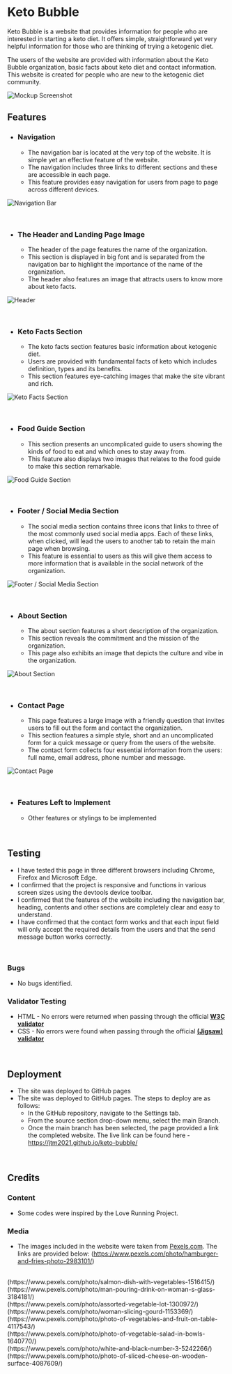 # Keto Bubble

Keto Bubble is a website that provides information for people who are interested in starting a keto diet. It offers simple, straightforward yet very helpful information for those who are thinking of trying a ketogenic diet.

The users of the website are provided with information about the Keto Bubble organization, basic facts about keto diet and contact information. This website is created for people who are new to the ketogenic diet community.

![Mockup Screenshot](images-readme/mockup-ss.jpg)

## Features ##

- ### Navigation ###
    - The navigation bar is located at the very top of the website. It is simple yet an effective feature of the website.
    - The navigation includes three links to different sections and these are accessible in each page.
    - This feature provides easy navigation for users from page to page across different devices.

![Navigation Bar](images-readme/navbar-ss.jpg)

<br>

- ### The Header and Landing Page Image ###
    - The header of the page features the name of the organization.
    - This section is displayed in big font and is separated from the navigation bar to highlight the importance of the name of the organization.    
    - The header also features an image that attracts users to know more about keto facts.

![Header](images-readme/header-ss.jpg)

<br>

- ### Keto Facts Section ###
    - The keto facts section features basic information about ketogenic diet.
    - Users are provided with fundamental facts of keto which includes definition, types and its benefits.
    - This section features eye-catching images that make the site vibrant and rich.

![Keto Facts Section](images-readme/main-content-ss.jpg)

<br>

- ### Food Guide Section ###
    - This section presents an uncomplicated guide to users showing the kinds of food to eat and which ones to stay away from.
    - This feature also displays two images that relates to the food guide to make this section remarkable.

![Food Guide Section](images-readme/food-guide-ss.jpg)

<br>

- ### Footer / Social Media Section ###
    - The social media section contains three icons that links to three of the most commonly used social media apps. Each of these links, when clicked, will lead the users to another tab to retain the main page when browsing.
    - This feature is essential to users as this will give them access to more information that is available in the social network of the organization.
 
![Footer / Social Media Section](images-readme/footer-ss.jpg)

<br>

- ### About Section ###
    - The about section features a short description of the organization.
    - This section reveals the commitment and the mission of the organization.
    - This page also exhibits an image that depicts the culture and vibe in the organization.

![About Section](images-readme/about-us-ss.jpg)

<br>

- ### Contact Page ###
    - This page features a large image with a friendly question that invites users to fill out the form and contact the organization.
    - This section features a simple style, short and an uncomplicated form for a quick message or query from the users of the website.
    - The contact form collects four essential information from the users: full name, email address, phone number and message. 
 
![Contact Page](images-readme/contact-page-ss.jpg)

<br>

- ### Features Left to Implement ###
    - Other features or stylings to be implemented  

<br>

## Testing ##

- I have tested this page in three different browsers including Chrome, Firefox and Microsoft Edge.
- I confirmed that the project is responsive and functions in various screen sizes using the devtools device toolbar.
- I confirmed that the features of the website including the navigation bar, heading, contents and other sections are completely clear and easy to understand.
- I have confirmed that the contact form works and that each input field will only accept the required details from the users and that the send message button works correctly.

<br>

### Bugs ###
- No bugs identified.

### Validator Testing ###
- HTML - No errors were returned when passing through the official [**W3C validator**](https://validator.w3.org/#validate_by_input+with_options)
- CSS - No errors were found when passing through the official [**(Jigsaw) validator**](https://jigsaw.w3.org/css-validator/#validate_by_input)

<br>

## Deployment ##
- The site was deployed to GitHub pages
- The site was deployed to GitHub pages. The steps to deploy are as follows:
    - In the GitHub repository, navigate to the Settings tab.
    - From the source section drop-down menu, select the main Branch.
    - Once the main branch has been selected, the page provided a link the completed website. 
The live link can be found here - https://jtm2021.github.io/keto-bubble/

<br>

## Credits ##

### Content ###
- Some codes were inspired by the Love Running Project.

### Media ###

- The images included in the website were taken from [Pexels.com](https://www.pexels.com/). The links are provided below:
(https://www.pexels.com/photo/hamburger-and-fries-photo-2983101/)
<br>
(https://www.pexels.com/photo/salmon-dish-with-vegetables-1516415/)
<br>
(https://www.pexels.com/photo/man-pouring-drink-on-woman-s-glass-3184181/)
<br>
(https://www.pexels.com/photo/assorted-vegetable-lot-1300972/)
<br>
(https://www.pexels.com/photo/woman-slicing-gourd-1153369/)
<br>
(https://www.pexels.com/photo/photo-of-vegetables-and-fruit-on-table-4117543/)
<br>
(https://www.pexels.com/photo/photo-of-vegetable-salad-in-bowls-1640770/)
<br>
(https://www.pexels.com/photo/white-and-black-number-3-5242266/)
<br>
(https://www.pexels.com/photo/photo-of-sliced-cheese-on-wooden-surface-4087609/)

    

